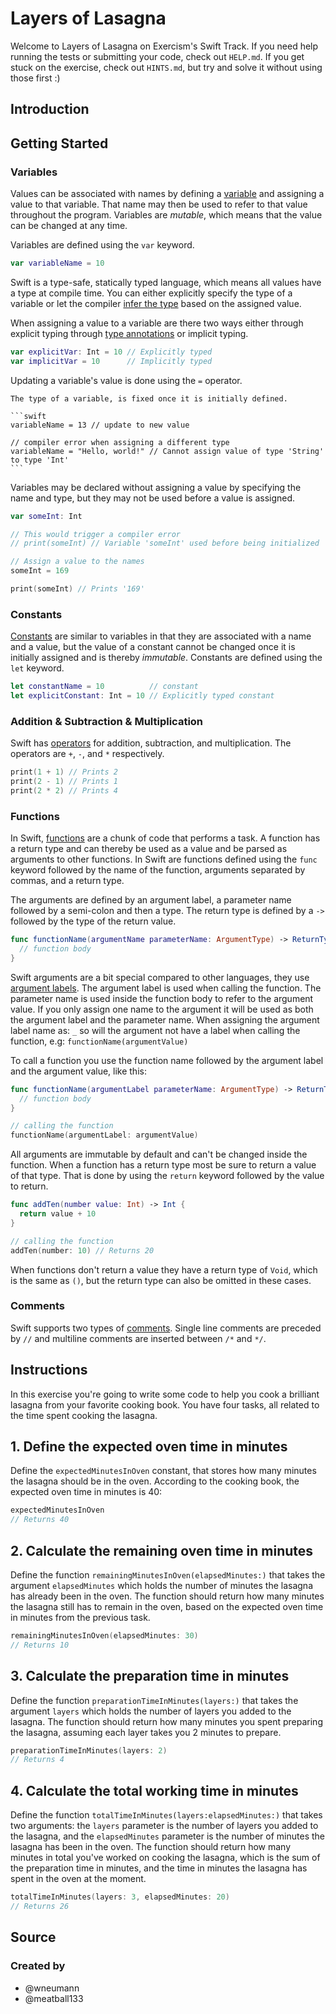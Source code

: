 # Layers of Lasagna

Welcome to Layers of Lasagna on Exercism's Swift Track.
If you need help running the tests or submitting your code, check out `HELP.md`.
If you get stuck on the exercise, check out `HINTS.md`, but try and solve it without using those first :)

## Introduction

## Getting Started

### Variables

Values can be associated with names by defining a [variable][constants-variables] and assigning a value to that variable.
That name may then be used to refer to that value throughout the program.
Variables are _mutable_, which means that the value can be changed at any time.

Variables are defined using the `var` keyword.

```swift
var variableName = 10
```

Swift is a type-safe, statically typed language, which means all values have a type at compile time.
You can either explicitly specify the type of a variable or let the compiler [infer the type][type-infering] based on the assigned value.

When assigning a value to a variable are there two ways either through explicit typing through [type annotations][type annotations] or implicit typing.

```swift
var explicitVar: Int = 10 // Explicitly typed
var implicitVar = 10      // Implicitly typed
```

Updating a variable's value is done using the `=` operator.

````exercism/note
The type of a variable, is fixed once it is initially defined.

```swift
variableName = 13 // update to new value

// compiler error when assigning a different type
variableName = "Hello, world!" // Cannot assign value of type 'String' to type 'Int'
```
````

Variables may be declared without assigning a value by specifying the name and type, but they may not be used before a value is assigned.

```swift
var someInt: Int

// This would trigger a compiler error
// print(someInt) // Variable 'someInt' used before being initialized

// Assign a value to the names
someInt = 169

print(someInt) // Prints '169'
```

### Constants

[Constants][constants-variables] are similar to variables in that they are associated with a name and a value, but the value of a constant cannot be changed once it is initially assigned and is thereby _immutable_.
Constants are defined using the `let` keyword.

```swift
let constantName = 10          // constant
let explicitConstant: Int = 10 // Explicitly typed constant
```

### Addition & Subtraction & Multiplication

Swift has [operators][arithmetical-operators] for addition, subtraction, and multiplication.
The operators are `+`, `-`, and `*` respectively.
  
```swift
print(1 + 1) // Prints 2
print(2 - 1) // Prints 1
print(2 * 2) // Prints 4
```

### Functions

In Swift, [functions][functions] are a chunk of code that performs a task.
A function has a return type and can thereby be used as a value and be parsed as arguments to other functions.
In Swift are functions defined using the `func` keyword followed by the name of the function, arguments separated by commas, and a return type.

The arguments are defined by an argument label, a parameter name followed by a semi-colon and then a type.
The return type is defined by a `->` followed by the type of the return value.

```swift
func functionName(argumentName parameterName: ArgumentType) -> ReturnType {
  // function body
}
```

Swift arguments are a bit special compared to other languages, they use [argument labels][argumment-labels].
The argument label is used when calling the function.
The parameter name is used inside the function body to refer to the argument value.
If you only assign one name to the argument it will be used as both the argument label and the parameter name.
When assigning the argument label name as: `_` so will the argument not have a label when calling the function, e.g: `functionName(argumentValue)`

To call a function you use the function name followed by the argument label and the argument value, like this:

```swift
func functionName(argumentLabel parameterName: ArgumentType) -> ReturnType {
  // function body
}

// calling the function
functionName(argumentLabel: argumentValue)
```

All arguments are immutable by default and can't be changed inside the function.
When a function has a return type most be sure to return a value of that type.
That is done by using the `return` keyword followed by the value to return.

```swift
func addTen(number value: Int) -> Int {
  return value + 10
}

// calling the function
addTen(number: 10) // Returns 20
```

When functions don't return a value they have a return type of `Void`, which is the same as `()`, but the return type can also be omitted in these cases.

### Comments

Swift supports two types of [comments][comments].
Single line comments are preceded by `//` and multiline comments are inserted between `/*` and `*/`.

[comments]: https://docs.swift.org/swift-book/documentation/the-swift-programming-language/thebasics/#Comments
[constants-variables]: https://docs.swift.org/swift-book/documentation/the-swift-programming-language/thebasics#Constants-and-Variables
[type annotations]: https://docs.swift.org/swift-book/documentation/the-swift-programming-language/thebasics/#Type-Annotations
[type-infering]: https://docs.swift.org/swift-book/documentation/the-swift-programming-language/thebasics#Type-Safety-and-Type-Inference
[functions]: https://docs.swift.org/swift-book/documentation/the-swift-programming-language/functions/#Defining-and-Calling-Functions
[arithmetical-operators]: https://docs.swift.org/swift-book/documentation/the-swift-programming-language/basicoperators/#Arithmetic-Operators
[argumment-labels]: https://docs.swift.org/swift-book/documentation/the-swift-programming-language/functions/#Function-Argument-Labels-and-Parameter-Names

## Instructions

In this exercise you're going to write some code to help you cook a brilliant lasagna from your favorite cooking book.
You have four tasks, all related to the time spent cooking the lasagna.

## 1. Define the expected oven time in minutes

Define the `expectedMinutesInOven` constant, that stores how many minutes the lasagna should be in the oven.
According to the cooking book, the expected oven time in minutes is 40:

```swift
expectedMinutesInOven
// Returns 40
```

## 2. Calculate the remaining oven time in minutes

Define the function `remainingMinutesInOven(elapsedMinutes:)` that takes the argument `elapsedMinutes` which holds the number of minutes the lasagna has already been in the oven.
The function should return how many minutes the lasagna still has to remain in the oven, based on the expected oven time in minutes from the previous task.

```swift
remainingMinutesInOven(elapsedMinutes: 30)
// Returns 10
```

## 3. Calculate the preparation time in minutes

Define the function `preparationTimeInMinutes(layers:)` that takes the argument `layers` which holds the number of layers you added to the lasagna.
The function should return how many minutes you spent preparing the lasagna, assuming each layer takes you 2 minutes to prepare.

```swift
preparationTimeInMinutes(layers: 2)
// Returns 4
```

## 4. Calculate the total working time in minutes

Define the function `totalTimeInMinutes(layers:elapsedMinutes:)` that takes two arguments: the `layers` parameter is the number of layers you added to the lasagna, and the `elapsedMinutes` parameter is the number of minutes the lasagna has been in the oven.
The function should return how many minutes in total you've worked on cooking the lasagna, which is the sum of the preparation time in minutes, and the time in minutes the lasagna has spent in the oven at the moment.

```swift
totalTimeInMinutes(layers: 3, elapsedMinutes: 20)
// Returns 26
```

## Source

### Created by

- @wneumann
- @meatball133